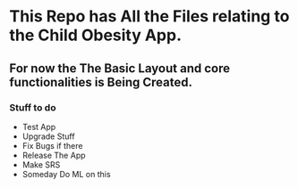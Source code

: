 # This Repo has All the Files relating to the Child Obesity App.
## For now the The Basic Layout and core functionalities is Being Created. 

### Stuff to do 

- Test App
- Upgrade Stuff
- Fix Bugs if there
- Release The App
- Make SRS
- Someday Do ML on this
